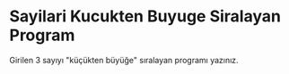 # Sayilari Kucukten Buyuge Siralayan Program

Girilen 3 sayıyı "küçükten büyüğe" sıralayan programı yazınız.
